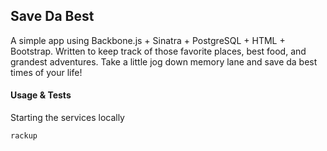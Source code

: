 ## Save Da Best

A simple app using Backbone.js + Sinatra + PostgreSQL + HTML + Bootstrap. Written to keep track of those favorite places, best food, and grandest adventures. Take a little jog down memory lane and save da best times of your life!

#### Usage & Tests

Starting the services locally

```
rackup
```
